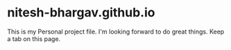 # nitesh-bhargav.github.io

This is my Personal project file. I'm looking forward to do great things. Keep a tab on this page.

